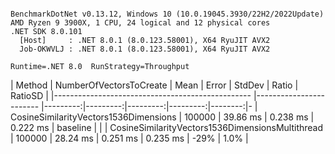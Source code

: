 ```

BenchmarkDotNet v0.13.12, Windows 10 (10.0.19045.3930/22H2/2022Update)
AMD Ryzen 9 3900X, 1 CPU, 24 logical and 12 physical cores
.NET SDK 8.0.101
  [Host]     : .NET 8.0.1 (8.0.123.58001), X64 RyuJIT AVX2
  Job-OKWVLJ : .NET 8.0.1 (8.0.123.58001), X64 RyuJIT AVX2

Runtime=.NET 8.0  RunStrategy=Throughput  

```
| Method                                           | NumberOfVectorsToCreate | Mean     | Error    | StdDev   | Ratio    | RatioSD | 
|------------------------------------------------- |------------------------ |---------:|---------:|---------:|---------:|--------:|-
| CosineSimilarityVectors1536Dimensions            | 100000                  | 39.86 ms | 0.238 ms | 0.222 ms | baseline |         | 
| CosineSimilarityVectors1536DimensionsMultithread | 100000                  | 28.24 ms | 0.251 ms | 0.235 ms |     -29% |    1.0% | 

